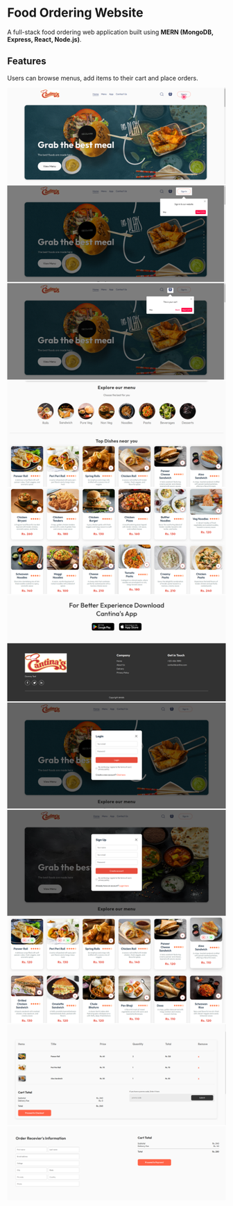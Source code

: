 # Food Ordering Website
A full-stack food ordering web application built using **MERN (MongoDB, Express, React, Node.js)**.

## Features
Users can browse menus, add items to their cart and place orders.


![Alt Text](https://github.com/jguruprasad2005/Food-Ordering-Website/blob/master/website_Screeshots/web_project1.png)
![Alt Text](https://github.com/jguruprasad2005/Food-Ordering-Website/blob/master/website_Screeshots/web_project2.png)
![Alt Text](https://github.com/jguruprasad2005/Food-Ordering-Website/blob/master/website_Screeshots/web_project3.png)
![Alt Text](https://github.com/jguruprasad2005/Food-Ordering-Website/blob/master/website_Screeshots/web_project4.png)
![Alt Text](https://github.com/jguruprasad2005/Food-Ordering-Website/blob/master/website_Screeshots/web_project5.png)
![Alt Text](https://github.com/jguruprasad2005/Food-Ordering-Website/blob/master/website_Screeshots/web_project6.png)
![Alt Text](https://github.com/jguruprasad2005/Food-Ordering-Website/blob/master/website_Screeshots/web_project7.png)
![Alt Text](https://github.com/jguruprasad2005/Food-Ordering-Website/blob/master/website_Screeshots/web_project8.png)
![Alt Text](https://github.com/jguruprasad2005/Food-Ordering-Website/blob/master/website_Screeshots/web_project9.png)
![Alt Text](https://github.com/jguruprasad2005/Food-Ordering-Website/blob/master/website_Screeshots/web_project10.png)
![Alt Text](https://github.com/jguruprasad2005/Food-Ordering-Website/blob/master/website_Screeshots/web_project11.png)


